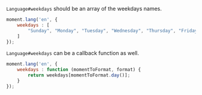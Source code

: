 `Language#weekdays` should be an array of the weekdays names.

```javascript
moment.lang('en', {
    weekdays : [
        "Sunday", "Monday", "Tuesday", "Wednesday", "Thursday", "Friday", "Saturday"
    ]
});
```

`Language#weekdays` can be a callback function as well.

```javascript
moment.lang('en', {
    weekdays : function (momentToFormat, format) {
        return weekdays[momentToFormat.day()];
    }
});
```
